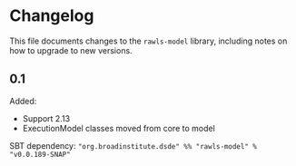 # Changelog

This file documents changes to the `rawls-model` library, including notes on how to upgrade to new versions.

## 0.1

Added:
- Support 2.13
- ExecutionModel classes moved from core to model

SBT dependency: `"org.broadinstitute.dsde" %% "rawls-model" % "v0.0.189-SNAP"`
